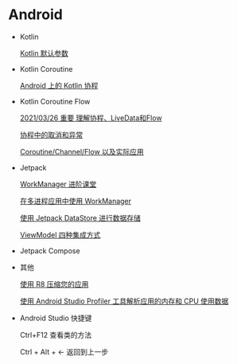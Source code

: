 # Android

- Kotlin

  [Kotlin 默认参数](https://zhuanlan.zhihu.com/p/348224969)

- Kotlin Coroutine

  [Android 上的 Kotlin 协程](https://developer.android.google.cn/kotlin/coroutines)

- Kotlin Coroutine Flow

  [2021/03/26 重要 理解协程、LiveData和Flow](https://zhuanlan.zhihu.com/p/140314207)

  [协程中的取消和异常](https://zhuanlan.zhihu.com/p/269228572)

  [Coroutine/Channel/Flow 以及实际应用](https://juejin.cn/post/6844904037586829320#heading-31)

- Jetpack

  [WorkManager 进阶课堂](https://mp.weixin.qq.com/s?__biz=MzAwODY4OTk2Mg==&mid=2652051234&idx=2&sn=4b5b76c76021c983d9f0ad6b1496beba&scene=21#wechat_redirect)

  [在多进程应用中使用 WorkManager](https://zhuanlan.zhihu.com/p/352511516)

  [使用 Jetpack DataStore 进行数据存储](https://zhuanlan.zhihu.com/p/342972276)

  [ViewModel 四种集成方式](https://zhuanlan.zhihu.com/p/143346337)

- Jetpack Compose

- 其他

  [使用 R8 压缩您的应用](https://zhuanlan.zhihu.com/p/342241042)

  [使用 Android Studio Profiler 工具解析应用的内存和 CPU 使用数据](https://zhuanlan.zhihu.com/p/150449922)

- Android Studio 快捷键

  Ctrl+F12 查看类的方法

  Ctrl + Alt + ← 返回到上一步